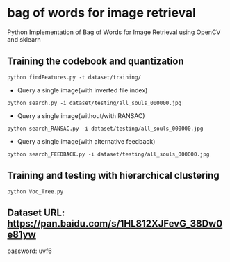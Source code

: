 # bag of words for image retrieval

Python Implementation of Bag of Words for Image Retrieval using OpenCV and sklearn 

## Training the codebook and quantization
```
python findFeatures.py -t dataset/training/
```

* Query a single image(with inverted file index)
```
python search.py -i dataset/testing/all_souls_000000.jpg
```

- Query a single image(without/with RANSAC)

```
python search_RANSAC.py -i dataset/testing/all_souls_000000.jpg
```

- Query a single image(with alternative feedback)

```
python search_FEEDBACK.py -i dataset/testing/all_souls_000000.jpg
```

## Training and testing with hierarchical clustering

```
python Voc_Tree.py
```
## Dataset URL: https://pan.baidu.com/s/1HL812XJFevG_38Dw0e81yw
password: uvf6
